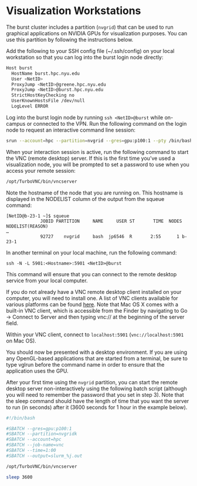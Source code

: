 # Visualization Workstations

[vnc-clients]: https://help.ubuntu.com/community/VNC/Clients

The burst cluster includes a partition (`nvgrid`) that can be used to run graphical applications on NVIDIA GPUs for visualization purposes.  You can use this partition by following the instructions below.


Add the following to your SSH config file (~/.ssh/config) on your local workstation so that you can log into the burst login node directly:
```sh
Host burst
  HostName burst.hpc.nyu.edu
  User <NetID>
  ProxyJump <NetID>@greene.hpc.nyu.edu
  ProxyJump <NetID>@burst.hpc.nyu.edu
  StrictHostKeyChecking no
  UserKnownHostsFile /dev/null
  LogLevel ERROR
```

Log into the burst login node by running `ssh <NetID>@burst` while on-campus or connected to the VPN.  Run the following command on the login node to request an interactive command line session:
```sh
srun --account=hpc --partition=nvgrid --gres=gpu:p100:1 --pty /bin/bash
```

When your interaction session is active, run the following command to start the VNC (remote desktop) server.  If this is the first time you’ve used a visualization node, you will be prompted to set a password to use when you access your remote session:
```sh
/opt/TurboVNC/bin/vncserver
```

Note the hostname of the node that you are running on.  This hostname is displayed in the NODELIST column of the output from the squeue command:
```
[NetID@b-23-1 ~]$ squeue
             JOBID PARTITION     NAME     USER ST       TIME  NODES NODELIST(REASON)
…
             92727    nvgrid     bash  jp6546  R       2:55      1 b-23-1
```

In another terminal on your local machine, run the following command:
```
ssh -N -L 5901:<Hostname>:5901 <NetID>@burst
```
This command will ensure that you can connect to the remote desktop service from your local computer.


If you do not already have a VNC remote desktop client installed on your computer, you will need to install one.  A list of VNC clients available for various platforms can be found [here][vnc-clients].  Note that Mac OS X comes with a built-in VNC client, which is accessible from the Finder by navigating to Go → Connect to Server and then typing vnc:// at the beginning of the server field.

Within your VNC client, connect to `localhost:5901` (`vnc://localhost:5901` on Mac OS).

You should now be presented with a desktop environment. If you are using any OpenGL-based applications that are started from a terminal, be sure to type vglrun before the command name in order to ensure that the application uses the GPU.

After your first time using the `nvgrid` partition, you can start the remote desktop server non-interactively using the following batch script (although you will need to remember the password that you set in step 3).  Note that the sleep command should have the length of time that you want the server to run (in seconds) after it (3600 seconds for 1 hour in the example below).
```sh
#!/bin/bash

#SBATCH --gres=gpu:p100:1
#SBATCH --partition=nvgridk
#SBATCH --account=hpc
#SBATCH --job-name=vnc
#SBATCH --time=1:00
#SBATCH --output=slurm_%j.out

/opt/TurboVNC/bin/vncserver

sleep 3600
```
